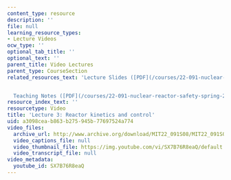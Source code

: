 ```yaml
---
content_type: resource
description: ''
file: null
learning_resource_types:
- Lecture Videos
ocw_type: ''
optional_tab_title: ''
optional_text: ''
parent_title: Video Lectures
parent_type: CourseSection
related_resources_text: 'Lecture Slides ([PDF](/courses/22-091-nuclear-reactor-safety-spring-2008/resources/mit22_091s08_lec03))


  Teaching Notes ([PDF](/courses/22-091-nuclear-reactor-safety-spring-2008/resources/mit22_091s08_lec03note))'
resource_index_text: ''
resourcetype: Video
title: 'Lecture 3: Reactor kinetics and control'
uid: a3098cea-b863-b275-945b-77697524a774
video_files:
  archive_url: http://www.archive.org/download/MIT22_091S08/MIT22_091S08lec03_300k.mp4
  video_captions_file: null
  video_thumbnail_file: https://img.youtube.com/vi/SX7B76R8eaQ/default.jpg
  video_transcript_file: null
video_metadata:
  youtube_id: SX7B76R8eaQ
---
```

